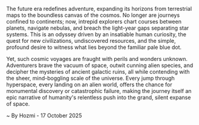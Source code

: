 
The future era redefines adventure, expanding its horizons from terrestrial maps to the boundless canvas of the cosmos. No longer are journeys confined to continents; now, intrepid explorers chart courses between planets, navigate nebulas, and breach the light-year gaps separating star systems. This is an odyssey driven by an insatiable human curiosity, the quest for new civilizations, undiscovered resources, and the simple, profound desire to witness what lies beyond the familiar pale blue dot.

Yet, such cosmic voyages are fraught with perils and wonders unknown. Adventurers brave the vacuum of space, outwit cunning alien species, and decipher the mysteries of ancient galactic ruins, all while contending with the sheer, mind-boggling scale of the universe. Every jump through hyperspace, every landing on an alien world, offers the chance for monumental discovery or catastrophic failure, making the journey itself an epic narrative of humanity's relentless push into the grand, silent expanse of space.

~ By Hozmi - 17 October 2025
